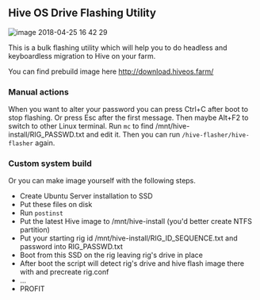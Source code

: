 ## Hive OS Drive Flashing Utility

![image 2018-04-25 16 42 29](https://user-images.githubusercontent.com/38013470/39249615-b4d10d6a-48a7-11e8-93b4-9598f4055b6b.jpg)


This is a bulk flashing utility which will help you to do 
headless and keyboardless migration to Hive on your farm.

You can find prebuild image here http://download.hiveos.farm/


### Manual actions

When you want to alter your password you can press Ctrl+C after boot to stop flashing.
Or press Esc after the first message.
Then maybe Alt+F2 to switch to other Linux terminal.
Run `mc` to find /mnt/hive-install/RIG_PASSWD.txt and edit it.
Then you can run `/hive-flasher/hive-flasher` again.



### Custom system build

Or you can make image yourself with the following steps.

- Create Ubuntu Server installation to SSD
- Put these files on disk
- Run `postinst`
- Put the latest Hive image to /mnt/hive-install (you'd better create NTFS partition)
- Put your starting rig id /mnt/hive-install/RIG_ID_SEQUENCE.txt and password into RIG_PASSWD.txt 
- Boot from this SSD on the rig leaving rig's drive in place
- After boot the script will detect rig's drive and hive flash image there with and precreate rig.conf
- ...
- PROFIT

